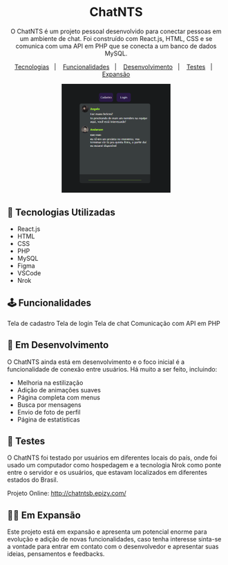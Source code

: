 <h1 align="center"> ChatNTS </h1>

<p align="center">
O ChatNTS é um projeto pessoal desenvolvido para conectar pessoas em um ambiente de chat. Foi construído com React.js, HTML, CSS e se comunica com uma API em PHP que se conecta a um banco de dados MySQL. <br/>
</p>

<p align="center">
  <a href="#-Tecnologias-Utilizadas">Tecnologias</a>&nbsp;&nbsp;&nbsp;|&nbsp;&nbsp;&nbsp;
  <a href="#-Funcionalidades">Funcionalidades</a>&nbsp;&nbsp;&nbsp;|&nbsp;&nbsp;&nbsp;
  <a href="#-Em-Desenvolvimento">Desenvolvimento</a>&nbsp;&nbsp;&nbsp;|&nbsp;&nbsp;&nbsp;
  <a href="#-Testes">Testes</a>&nbsp;&nbsp;&nbsp;|&nbsp;&nbsp;&nbsp;
  <a href="#-Em-Expansão">Expansão</a>
</p>

<p align="center">
  <img alt="ChatNTS" src="./src/images/preview.jpg" width="50%">
</p>

## 🚀 Tecnologias Utilizadas

- React.js
- HTML
- CSS
- PHP
- MySQL
- Figma
- VSCode
- Nrok

## 🕹 Funcionalidades

Tela de cadastro
Tela de login
Tela de chat
Comunicação com API em PHP

## 🔬 Em Desenvolvimento

O ChatNTS ainda está em desenvolvimento e o foco inicial é a funcionalidade de conexão entre usuários. Há muito a ser feito, incluindo:

- Melhoria na estilização
- Adição de animações suaves
- Página completa com menus
- Busca por mensagens
- Envio de foto de perfil
- Página de estatísticas

## 📡 Testes

O ChatNTS foi testado por usuários em diferentes locais do país, onde foi usado um computador como hospedagem e a tecnologia Nrok como ponte entre o servidor e os usuários, que estavam localizados em diferentes estados do Brasil.

Projeto Online: http://chatntsb.epizy.com/

## 🐱‍🏍 Em Expansão

Este projeto está em expansão e apresenta um potencial enorme para evolução e adição de novas funcionalidades, caso tenha interesse sinta-se a vontade para entrar em contato com o desenvolvedor e apresentar suas ideias, pensamentos e feedbacks.
